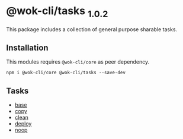 # @wok-cli/tasks <sub>1.0.2<sub>

This package includes a collection of general purpose sharable tasks.

## Installation

This modules requires `@wok-cli/core` as peer dependency.

```
npm i @wok-cli/core @wok-cli/tasks --save-dev
```

## Tasks

- [base](packages/tasks/base)
- [copy](packages/tasks/copy)
- [clean](packages/tasks/clean)
- [deploy](packages/tasks/deploy)
- [noop](packages/tasks/noop)

